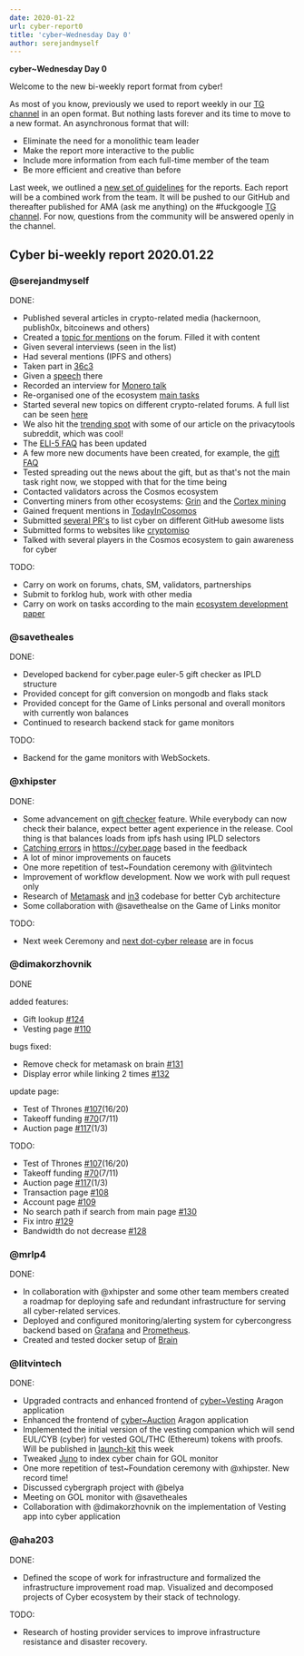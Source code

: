 ```yaml
---
date: 2020-01-22
url: cyber-report0
title: 'cyber~Wednesday Day 0'
author: serejandmyself
---
```


**cyber~Wednesday Day 0**

Welcome to the new bi-weekly report format from cyber!

As most of you know, previously we used to report weekly in our [TG channel](https://t.me/fuckgoogle) in an open format. But nothing lasts forever and its time to move to a new format. An asynchronous format that will:

- Eliminate the need for a monolithic team leader
- Make the report more interactive to the public
- Include more information from each full-time member of the team
- Be more efficient and creative than before

Last week, we outlined a [new set of guidelines](https://github.com/cybercongress/congress/blob/master/teams/team%20reports.md) for the reports. Each report will be a combined work from the team. It will be pushed to our GitHub and thereafter published for AMA (ask me anything) on the #fuckgoogle [TG channel](https://t.me/fuckgoogle). For now, questions from the community will be answered openly in the channel.

## Cyber bi-weekly report 2020.01.22

### @serejandmyself

DONE:

- Published several articles in crypto-related media (hackernoon, publish0x, bitcoinews and others)
- Created a [topic for mentions](https://ai.cybercongress.ai/t/mentions-of-the-beast-in-the-wild-any-links-that-mention-cyber-cyb-etc-are-a-fair-game/40) on the forum. Filled it with content
- Given several interviews (seen in the list)
- Had several mentions (IPFS and others)
- Taken part in [36c3](https://events.ccc.de/congress/2019/wiki/index.php/Main_Page)
- Given a [speech](https://www.youtube.com/watch?v=mc51zyflpa8) there
- Recorded an interview for [Monero talk](https://www.monerotalk.live/)
- Re-organised one of the ecosystem [main tasks](https://github.com/cybercongress/congress/issues/289)
- Started several new topics on different crypto-related forums. A full list can be seen [here](https://github.com/cybercongress/congress/tree/master/ecosystem/profiles)
- We also hit the [trending spot](https://www.reddit.com/r/privacytoolsIO/comments/en6qbn/data_is_the_new_gold_unfortunately_in_todays/) with some of our article on the privacytools subreddit, which was cool!
- The [ELI-5 FAQ](https://github.com/cybercongress/congress/blob/master/ecosystem/ELI-5%20FAQ.md) has been updated
- A few more new documents have been created, for example, the [gift FAQ](https://github.com/cybercongress/congress/blob/master/ecosystem/Gift%20FAQ%20and%20general%20gift%20information.md)
- Tested spreading out the news about the gift, but as that's not the main task right now, we stopped with that for the time being
- Contacted validators across the Cosmos ecosystem
- Converting miners from other ecosystems: [Grin](https://forum.grin.mw/t/a-shout-out-to-the-miners-of-grin-uncategorized-because-its-not-about-mining-grin-directly/6966) and the [Cortex mining](https://www.reddit.com/r/Cortex_Official/comments/erbuw3/off_topic_calling_out_to_cortex_miners/) 
- Gained frequent mentions in [TodayInCosomos](https://twitter.com/adriana_kalpa)
- Submitted [several PR's](https://github.com/serejandmyself) to list cyber on different GitHub awesome lists
- Submitted forms to websites like [cryptomiso](https://www.cryptomiso.com/)
- Talked with several players in the Cosmos ecosystem to gain awareness for cyber

TODO:

- Carry on work on forums, chats, SM, validators, partnerships 
- Submit to forklog hub, work with other media
- Carry on work on tasks according to the main [ecosystem development paper](https://github.com/cybercongress/congress/blob/master/ecosystem/cyber~Ecosystem%20development%20paper.md)


### @savetheales

DONE:

- Developed backend for cyber.page euler-5 gift checker as IPLD structure
- Provided concept for gift conversion on mongodb and flaks stack
- Provided concept for the Game of Links personal and overall monitors with currently won balances
- Continued to research backend stack for game monitors 

TODO:

- Backend for the game monitors with WebSockets.   

### @xhipster

DONE:

- Some advancement on [gift checker](https://cyber.page/#/search/0x002F9CaF40a444f20813DA783D152bdfAF42852F) feature. While everybody can now check their balance, expect better agent experience in the release. Cool thing is that balances loads from ipfs hash using IPLD selectors
- [Catching errors](https://github.com/cybercongress/dot-cyber/issues?q=is%3Aopen+is%3Aissue+label%3Aerror) in https://cyber.page based in the feedback
- A lot of minor improvements on faucets
- One more repetition of test~Foundation ceremony with @litvintech
- Improvement of workflow development. Now we work with pull request only
- Research of [Metamask](https://github.com/MetaMask/metamask-extension) and [in3](https://in3.readthedocs.io/en/develop/getting_started.html) codebase for better Cyb architecture
- Some collaboration with @savethealse on the Game of Links monitor

TODO:

- Next week Ceremony and [next dot-cyber release](https://github.com/cybercongress/dot-cyber/projects/3) are in focus

### @dimakorzhovnik

DONE

added features:

- Gift lookup [#124](https://github.com/cybercongress/dot-cyber/issues/124)
- Vesting page [#110](https://github.com/cybercongress/dot-cyber/issues/110)

bugs fixed:

- Remove check for metamask on brain [#131](https://github.com/cybercongress/dot-cyber/issues/131)
- Display error while linking 2 times [#132](https://github.com/cybercongress/dot-cyber/issues/132)

update page:

- Test of Thrones [#107](https://github.com/cybercongress/dot-cyber/issues/107)(16/20)
- Takeoff funding [#70](https://github.com/cybercongress/dot-cyber/issues/70)(7/11)
- Auction page [#117](https://github.com/cybercongress/dot-cyber/issues/117)(1/3)

TODO: 

- Test of Thrones [#107](https://github.com/cybercongress/dot-cyber/issues/107)(16/20)
- Takeoff funding [#70](https://github.com/cybercongress/dot-cyber/issues/70)(7/11)
- Auction page [#117](https://github.com/cybercongress/dot-cyber/issues/117)(1/3)
- Transaction page [#108](https://github.com/cybercongress/dot-cyber/issues/108)
- Account page [#109](https://github.com/cybercongress/dot-cyber/issues/109)
- No search path if search from main page [#130](https://github.com/cybercongress/dot-cyber/issues/130)
- Fix intro [#129](https://github.com/cybercongress/dot-cyber/issues/129)
- Bandwidth do not decrease [#128](https://github.com/cybercongress/dot-cyber/issues/128)

### @mrlp4

DONE:

- In collaboration with @xhipster and some other team members created a roadmap for deploying safe and redundant infrastructure for serving all cyber-related services.
- Deployed and configured monitoring/alerting system for cybercongress backend based on [Grafana](https://github.com/grafana/grafana) and [Prometheus](https://github.com/prometheus/prometheus).
- Created and tested docker setup of [Brain](https://github.com/cybercongress/brain)

### @litvintech

DONE:

- Upgraded contracts and enhanced frontend of [cyber~Vesting](github.com/cybercongress/aragon-auction-app) Aragon application
- Enhanced the frontend of [cyber~Auction](github.com/cybercongress/aragon-auction-app) Aragon application
- Implemented the initial version of the vesting companion which will send EUL/CYB (cyber) for vested GOL/THC (Ethereum) tokens with proofs. Will be published in [launch-kit](https://github.com/cybercongress/launch-kit/) this week
- Tweaked [Juno](https://github.com/fissionlabsio/juno/) to index cyber chain for GOL monitor
- One more repetition of test~Foundation ceremony with @xhipster. New record time!
- Discussed cybergraph project with @belya
- Meeting on GOL monitor with @savetheales
- Collaboration with @dimakorzhovnik on the implementation of Vesting app into cyber application

### @aha203

DONE: 

- Defined the scope of work for infrastructure and formalized the infrastructure improvement road map. Visualized and decomposed projects of Cyber ecosystem by their stack of technology. 

TODO: 

- Research of hosting provider services to improve infrastructure resistance and disaster recovery. 
